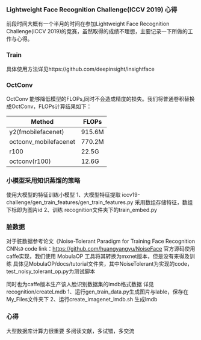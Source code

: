 

### Lightweight Face Recognition Challenge(ICCV 2019) 心得

前段时间大概有一个半月的时间在参加Lightweight Face Recognition Challenge(ICCV 2019)的竞赛，虽然取得的成绩不理想，主要记录一下所做的工作与心得。

### Train

具体使用方法详见https://github.com/deepinsight/insightface

### OctConv
OctConv 能够降低模型的FLOPs,同时不会造成精度的损失。我们将普通卷积替换成OctConv，FLOPs计算结果如下：

| Method              | FLOPs   |
| --------------------| ------- | 
|y2(fmobilefacenet)   | 915.6M  | 
|octconv_mobilefacenet| 770.2M  |
| r100                | 22.5G   |
| octconv(r100)       | 12.6G   |

### 小模型采用知识蒸馏的策略
使用大模型的特征训练小模型
1、大模型特征提取
iccv19-challenge/gen_train_features/gen_train_features.py 
采用数组存储特征，数组下标即为图片id
2、训练
recognition文件夹下的train_embed.py

### 脏数据
对于脏数据参考论文《Noise-Tolerant Paradigm for Training Face Recognition CNNs》
code link：https://github.com/huangyangyu/NoiseFace
官方源码使用caffe实现，我们使用 MobulaOP 工具将其转换为mxnet版本，但是没有来得及训练
具体见MobulaOP/docs/tutorial文件夹，其中NoiseTolerant为实现的code， test_noisy_tolerant_op.py为测试脚本

同时也为caffe版本生产该人脸识别数据集的lmdb格式数据
详见recognition/createLmdb
1、运行gen_train_data.py生成图片与lable，保存在My_Files文件夹下
2、运行create_imagenet_lmdb.sh 生成lmdb

### 心得
大型数据库计算力很重要
多阅读文献，多试错，多交流
